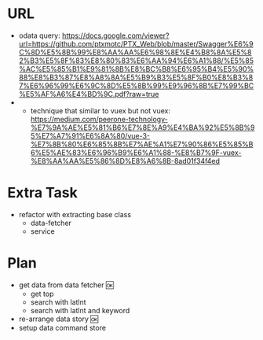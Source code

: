 # URL
- odata query: https://docs.google.com/viewer?url=https://github.com/ptxmotc/PTX_Web/blob/master/Swagger%E6%9C%8D%E5%8B%99%E8%AA%AA%E6%98%8E%E4%B8%8A%E5%82%B3%E5%8F%83%E8%80%83%E6%AA%94%E6%A1%88/%E5%85%AC%E5%85%B1%E9%81%8B%E8%BC%B8%E6%95%B4%E5%90%88%E8%B3%87%E8%A8%8A%E5%B9%B3%E5%8F%B0%E8%B3%87%E6%96%99%E6%9C%8D%E5%8B%99%E9%96%8B%E7%99%BC%E5%AF%A6%E4%BD%9C.pdf?raw=true
- - technique that similar to vuex but not vuex: https://medium.com/peerone-technology-%E7%9A%AE%E5%81%B6%E7%8E%A9%E4%BA%92%E5%8B%95%E7%A7%91%E6%8A%80/vue-3-%E7%8B%80%E6%85%8B%E7%AE%A1%E7%90%86%E5%85%B6%E5%AE%83%E6%96%B9%E6%A1%88-%E8%B7%9F-vuex-%E8%AA%AA%E5%86%8D%E8%A6%8B-8ad01f34f4ed
# Extra Task
- refactor with extracting base class
  - data-fetcher
  - service
# Plan
- get data from data fetcher :ok:
    - get top
    - search with latlnt
    - search with latlnt and keyword
- re-arrange data story :ok:
- setup data command store

